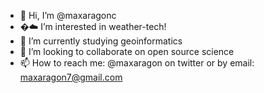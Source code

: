 - 👋 Hi, I’m @maxaragonc
- �:cloud: I’m interested in weather-tech!
- 🌱 I’m currently studying geoinformatics
- 💞️ I’m looking to collaborate on open source science
- 📫 How to reach me: @maxaragon on twitter or by email: maxaragon7@gmail.com

<!---
maxaragonc/maxaragonc is a ✨ special ✨ repository because its `README.md` (this file) appears on your GitHub profile.
You can click the Preview link to take a look at your changes.
--->
